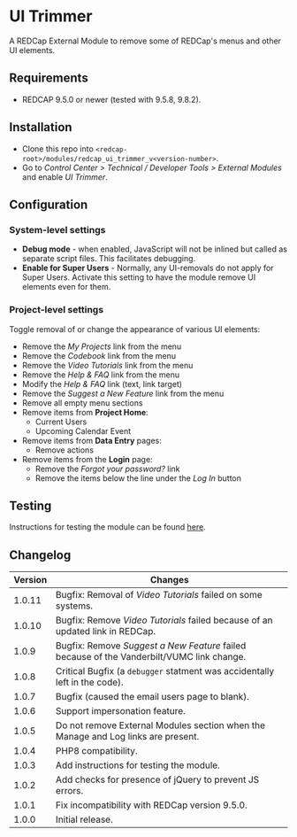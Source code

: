 # UI Trimmer

A REDCap External Module to remove some of REDCap's menus and other UI elements.

## Requirements

- REDCAP 9.5.0 or newer (tested with 9.5.8, 9.8.2).

## Installation

- Clone this repo into `<redcap-root>/modules/redcap_ui_trimmer_v<version-number>`.
- Go to _Control Center > Technical / Developer Tools > External Modules_ and enable _UI Trimmer_.

## Configuration

### System-level settings

- **Debug mode** - when enabled, JavaScript will not be inlined but called as separate script files. This facilitates debugging.
- **Enable for Super Users** - Normally, any UI-removals do not apply for Super Users. Activate this setting to have the module remove UI elements even for them.

### Project-level settings

Toggle removal of or change the appearance of various UI elements:

- Remove the _My Projects_ link from the menu
- Remove the _Codebook_ link from the menu
- Remove the _Video Tutorials_ link from the menu
- Remove the _Help & FAQ_ link from the menu
- Modify the _Help & FAQ_ link (text, link target)
- Remove the _Suggest a New Feature_ link from the menu
- Remove all empty menu sections
- Remove items from **Project Home**:
  - Current Users
  - Upcoming Calendar Event
- Remove items from **Data Entry** pages:
  - Remove actions
- Remove items from the **Login** page:
  - Remove the _Forgot your password?_ link
  - Remove the items below the line under the _Log In_ button

## Testing

Instructions for testing the module can be found [here](?prefix=redcap_ui_trimmer&page=tests/UITrimmerManualTest.md).

## Changelog

Version | Changes
------- | -----------
1.0.11  | Bugfix: Removal of _Video Tutorials_ failed on some systems.
1.0.10  | Bugfix: Remove _Video Tutorials_ failed because of an updated link in REDCap.
1.0.9   | Bugfix: Remove _Suggest a New Feature_ failed because of the Vanderbilt/VUMC link change.
1.0.8   | Critical Bugfix (a `debugger` statment was accidentally left in the code).
1.0.7   | Bugfix (caused the email users page to blank).
1.0.6   | Support impersonation feature.
1.0.5   | Do not remove External Modules section when the Manage and Log links are present.
1.0.4   | PHP8 compatibility.
1.0.3   | Add instructions for testing the module.
1.0.2   | Add checks for presence of jQuery to prevent JS errors.
1.0.1   | Fix incompatibility with REDCap version 9.5.0.
1.0.0   | Initial release.
